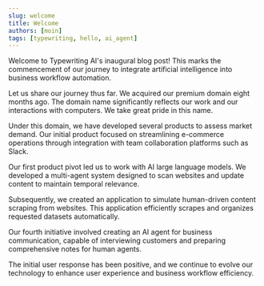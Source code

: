 ```yaml
---
slug: welcome
title: Welcome
authors: [moin]
tags: [typewriting, hello, ai_agent]
---
```


Welcome to Typewriting AI's inaugural blog post! This marks the commencement of our journey to integrate artificial intelligence into business workflow automation.

<!-- truncate -->

Let us share our journey thus far. We acquired our premium domain eight months ago. The domain name significantly reflects our work and our interactions with computers. We take great pride in this name.

Under this domain, we have developed several products to assess market demand. Our initial product focused on streamlining e-commerce operations through integration with team collaboration platforms such as Slack.

Our first product pivot led us to work with AI large language models. We developed a multi-agent system designed to scan websites and update content to maintain temporal relevance.

Subsequently, we created an application to simulate human-driven content scraping from websites. This application efficiently scrapes and organizes requested datasets automatically.

Our fourth initiative involved creating an AI agent for business communication, capable of interviewing customers and preparing comprehensive notes for human agents.

The initial user response has been positive, and we continue to evolve our technology to enhance user experience and business workflow efficiency.
